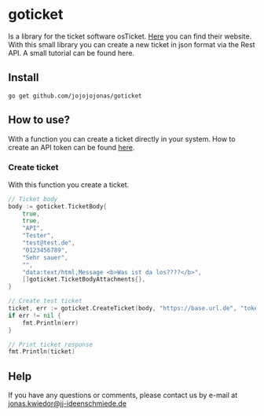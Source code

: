 # goticket

Is a library for the ticket software osTicket. [Here](https://osticket.com/) you can find their website. With this small library you can create a new ticket in json format via the Rest API. A small tutorial can be found here.

## Install

```console
go get github.com/jojojojonas/goticket
```

## How to use?

With a function you can create a ticket directly in your system. How to create an API token can be found [here](https://docs.osticket.com/en/latest/Developer%20Documentation/API%20Docs.html).

### Create ticket

With this function you create a ticket.

```go
// Ticket body
body := goticket.TicketBody{
    true,
    true,
    "API",
    "Tester",
    "test@test.de",
    "0123456789",
    "Sehr sauer",
    "",
    "data:text/html,Message <b>Was ist da los????</b>",
    []goticket.TicketBodyAttachments{},
}

// Create test ticket
ticket, err := goticket.CreateTicket(body, "https://base.url.de", "token")
if err != nil {
    fmt.Println(err)
}

// Print ticket response
fmt.Println(ticket)
```

## Help
If you have any questions or comments, please contact us by e-mail at [jonas.kwiedor@jj-ideenschmiede.de](mailto:jonas.kwiedor@jj-ideenschmiede.de)